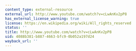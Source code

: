 ```yaml
---
content_type: external-resource
external_url: http://www.youtube.com/watch?v=cLwAnKv2pP8
has_external_license_warning: true
license: https://en.wikipedia.org/wiki/All_rights_reserved
status: ''
title: http://www.youtube.com/watch?v=cLwAnKv2pP8
uid: 4088b381-b887-4663-bfc9-0b052a197d24
wayback_url: ''
---
```

